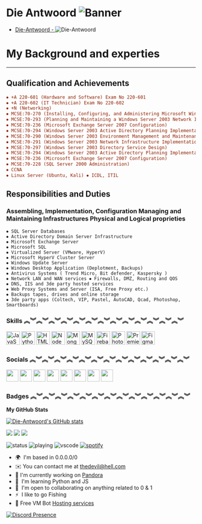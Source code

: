 <!--
![Banner1](https://cdn.discordapp.com/attachments/933744130289463386/1038580116999110716/malware_analyst_transparent_Custom1.png)
-->
<!--
<a href="https://vaccinator.tech/" target="_blank" rel="noreferrer"><img src="https://cdn.discordapp.com/attachments/933744130289463386/1038580116999110716/malware_analyst_transparent_Custom1.png" alt="HTML5" /></a>

- [Zef-Side - ](https://github.com/Zef-Side)![Zef-Side](https://komarev.com/ghpvc/?username=Zef-Side)
- [Love-Society - ](https://github.com/Love-Society)![Love-Society](https://komarev.com/ghpvc/?username=Love-Society)

- [The-Repo-Office - ](https://github.com/The-Repo-Office)![The-Repo-Office](https://komarev.com/ghpvc/?username=The-Repo-Office)
![Banner2](https://cdn.discordapp.com/attachments/937613851401289778/1011904776608423996/pokemon.gif)
-->
Die Antwoord ![Banner](https://cdn.discordapp.com/attachments/937613851401289778/1011904776608423996/pokemon.gif)
====================================================================================================================================

- [Die-Antwoord - ](https://github.com/Die-Antwoord)![Die-Antwoord](https://komarev.com/ghpvc/?username=Die-Antwoord)


# My Background and experties
------------------------------

## Qualification and Achievements 

```ini
⦁ +A 220-601 (Hardware and Software) Exam No 220-601 
⦁ +A 220-602 (IT Technician) Exam No 220-602 
⦁ +N (Networking) 
⦁ MCSE:70-270 (Installing, Configuring, and Administering Microsoft Windows XP Professional) 
⦁ MCSE:70-293 (Planning and Maintaining a Windows Server 2003 Network Infrastructure) 
⦁ MCSE:70-236 (Microsoft Exchange Server 2007 Configuration) 
⦁ MCSE:70-294 (Windows Server 2003 Active Directory Planning Implementation and Maintenance) 
⦁ MCSE:70-290 (Windows Server 2003 Environment Management and Maintenance ) 
⦁ MCSE:70-291 (Windows Server 2003 Network Infrastructure Implementation Management and Maintenance) 
⦁ MCSE:70-297 (Windows Server 2003 Directory Service Design) 
⦁ MCSE:70-294 (Windows Server 2003 Active Directory Planning Implementation and Maintenance) 
⦁ MCSE:70-236 (Microsoft Exchange Server 2007 Configuration) 
⦁ MCSE:70-228 (SQL Server 2000 Administration) 
⦁ CCNA 
⦁ Linux Server (Ubuntu, Kali) ⦁ ICDL, ITIL
```

## Responsibilities and Duties 

### Assembling, Implementation, Configuration Managing and Maintaining Infrastructures Physical and Logical proprieties 

```properties
⦁ SQL Server Databases 
⦁ Active Directory Domain Server Infrastructure 
⦁ Microsoft Exchange Server 
⦁ Microsoft SQL 
⦁ Virtualized Server (VMware, HyperV) 
⦁ Microsoft HyperV Cluster Server 
⦁ Windows Update Server 
⦁ Windows Desktop Application (Deplotment, Backups) 
⦁ Antivirus Systems ( Trend Micro, Bit defender, Kaspersky ) 
⦁ Network LAN and WAN services ⦁ Firewalls, DMZ, Routing and QOS 
⦁ DNS, IIS and 3de party hosted services 
⦁ Web Proxy Systems and Server (ISA, Free Proxy etc.) 
⦁ Backups tapes, drives and online storage 
⦁ 3de party apps (Coltech, VIP, Pastel, AutoCAD, Qcad, Photoshop, Smartboards)
```


### Skills ︽︾︽︾︽︾︽︾︽︾︽︾︽︾︽︾︽︾︽︾︽︾︽︾︽︾
<p align="left">
<a href="https://developer.mozilla.org/en-US/docs/Web/JavaScript" target="_blank" rel="noreferrer"><img src="https://raw.githubusercontent.com/danielcranney/readme-generator/main/public/icons/skills/javascript-colored.svg" width="36" height="36" alt="JavaScript" /></a>
<a href="https://www.python.org/" target="_blank" rel="noreferrer"><img src="https://raw.githubusercontent.com/danielcranney/readme-generator/main/public/icons/skills/python-colored.svg" width="36" height="36" alt="Python" /></a>
<a href="https://developer.mozilla.org/en-US/docs/Glossary/HTML5" target="_blank" rel="noreferrer"><img src="https://raw.githubusercontent.com/danielcranney/readme-generator/main/public/icons/skills/html5-colored.svg" width="36" height="36" alt="HTML5" /></a>
<a href="https://nodejs.org/en/" target="_blank" rel="noreferrer"><img src="https://raw.githubusercontent.com/danielcranney/readme-generator/main/public/icons/skills/nodejs-colored.svg" width="36" height="36" alt="NodeJS" /></a>
<a href="https://www.mongodb.com/" target="_blank" rel="noreferrer"><img src="https://raw.githubusercontent.com/danielcranney/readme-generator/main/public/icons/skills/mongodb-colored.svg" width="36" height="36" alt="MongoDB" /></a>
<a href="https://www.mysql.com/" target="_blank" rel="noreferrer"><img src="https://raw.githubusercontent.com/danielcranney/readme-generator/main/public/icons/skills/mysql-colored.svg" width="36" height="36" alt="MySQL" /></a>
<a href="https://firebase.google.com/" target="_blank" rel="noreferrer"><img src="https://raw.githubusercontent.com/danielcranney/readme-generator/main/public/icons/skills/firebase-colored.svg" width="36" height="36" alt="Firebase" /></a>
<a href="https://www.adobe.com/uk/products/photoshop.html" target="_blank" rel="noreferrer"><img src="https://raw.githubusercontent.com/danielcranney/readme-generator/main/public/icons/skills/photoshop-colored.svg" width="36" height="36" alt="Photoshop" /></a>
<a href="https://www.adobe.com/uk/products/premiere.html" target="_blank" rel="noreferrer"><img src="https://raw.githubusercontent.com/danielcranney/readme-generator/main/public/icons/skills/premierepro-colored.svg" width="36" height="36" alt="Premiere Pro" /></a>
<a href="https://www.figma.com/" target="_blank" rel="noreferrer"><img src="https://raw.githubusercontent.com/danielcranney/readme-generator/main/public/icons/skills/figma-colored.svg" width="36" height="36" alt="Figma" /></a>
</p>

### Socials ︽︾︽︾︽︾︽︾︽︾︽︾︽︾︽︾︽︾︽︾︽︾︽︾︽︾
<p align="left">
<a href="https://www.codepen.io/Die-Antwoord" target="_blank" rel="noreferrer"><img src="https://raw.githubusercontent.com/danielcranney/readme-generator/main/public/icons/socials/codepen.svg" width="32" height="32" /></a> 
<a href="https://discord.com/users/224320540402253824" target="_blank" rel="noreferrer"><img src="https://raw.githubusercontent.com/danielcranney/readme-generator/main/public/icons/socials/discord.svg" width="32" height="32" /></a> 
<a href="https://www.github.com/Die-Antwoord" target="_blank" rel="noreferrer"><img src="https://raw.githubusercontent.com/danielcranney/readme-generator/main/public/icons/socials/github.svg" width="32" height="32" /></a> 
<a href="http://www.medium.com/@dieantwoordza" target="_blank" rel="noreferrer"><img src="https://raw.githubusercontent.com/danielcranney/readme-generator/main/public/icons/socials/medium.svg" width="32" height="32" /></a> 
<a href="https://www.stackoverflow.com/users/20395182/die-antwoord" target="_blank" rel="noreferrer"><img src="https://raw.githubusercontent.com/danielcranney/readme-generator/main/public/icons/socials/stackoverflow.svg" width="32" height="32" /></a> 
<a href="https://www.twitter.com/dieantwoordza" target="_blank" rel="noreferrer"><img src="https://raw.githubusercontent.com/danielcranney/readme-generator/main/public/icons/socials/twitter.svg" width="32" height="32" /></a> 
<a href="https://www.youtube.com/c/UCnl7cWx6PVdIelry9YBFxXA" target="_blank" rel="noreferrer"><img src="https://raw.githubusercontent.com/danielcranney/readme-generator/main/public/icons/socials/youtube.svg" width="32" height="32" /></a> 
<a href="https://www.twitch.tv/die_antwoord_wkj" target="_blank" rel="noreferrer"><img src="https://raw.githubusercontent.com/danielcranney/readme-generator/main/public/icons/socials/twitch.svg" width="32" height="32" /></a>
</p>

### Badges ︽︾︽︾︽︾︽︾︽︾︽︾︽︾︽︾︽︾︽︾︽︾︽︾︽︾

<b>My GitHub Stats</b>

<a href="http://www.github.com/Die-Antwoord"><img src="https://github-readme-stats.vercel.app/api?username=Die-Antwoord&show_icons=true&hide=&count_private=true&title_color=3382ed&text_color=ec4899&icon_color=0891b2&bg_color=1c1917&hide_border=true&show_icons=true" alt="Die-Antwoord's GitHub stats" /></a>

<a href="https://www.twitter.com/dieantwoordza" target="_blank" rel="noreferrer"><img
src="https://img.shields.io/twitter/follow/dieantwoordza?logo=twitter&style=for-the-badge&color=0891b2&labelColor=1c1917"
/></a>
<a href="https://www.github.com/Die-Antwoord" target="_blank" rel="noreferrer"><img
src="https://img.shields.io/github/followers/Die-Antwoord?logo=github&style=for-the-badge&color=0891b2&labelColor=1c1917" /></a>
<a href="https://www.twitch.tv/die_antwoord_wkj" target="_blank" rel="noreferrer"><img
src="https://img.shields.io/twitch/status/die_antwoord_wkj?logo=twitchsx&style=for-the-badge&color=0891b2&labelColor=1c1917&label=TWITCH+STATUS" /></a>

![status](https://dev.discordprofiles.me/badge/status/224320540402253824?simple=true)
![playing](https://dev.discordprofiles.me/badge/playing/224320540402253824)
![vscode](https://dev.discordprofiles.me/badge/vscode/224320540402253824)
[![spotify](https://dev.discordprofiles.me/badge/spotify/224320540402253824)](https://dev.discordprofiles.me/openspotify/224320540402253824)

* 🌍  I'm based in 0.0.0.0/0
* ✉️  You can contact me at [thedevil@hell.com](mailto:thedevil@hell.com)
* 🚀  I'm currently working on [Pandora](http://pandora.xyz)
* 🧠  I'm learning Python and JS
* 🤝  I'm open to collaborating on anything related to 0 & 1
* ⚡  I like to go Fishing
* 🤖  Free VM Bot [Hosting services](https://gh.scoopydev.xyz/?ref=TcbAFM8Z)

[![Discord Presence](https://lanyard.cnrad.dev/api/224320540402253824)](https://discord.com/users/224320540402253824)

<!--


![status](https://dev.discordprofiles.me/badge/status/224320540402253824?simple=true)
![playing](https://dev.discordprofiles.me/badge/playing/224320540402253824)
![vscode](https://dev.discordprofiles.me/badge/vscode/224320540402253824)
[![spotify](https://dev.discordprofiles.me/badge/spotify/224320540402253824)](https://dev.discordprofiles.me/openspotify/224320540402253824)

![Footer](https://cdn.discordapp.com/attachments/933744130289463386/1038580730797756436/1T.png)



# Die Antwoord 👋 [<img src="https://open.autocode.com/static/images/open.svg?" width="192">](https://autocode.com/dieantwoord/)

︽︾︽︾︽︾︽︾︽︾︽︾︽︾︽︾︽︾︽︾︽︾︽︾︽︾

☆　　　*　　　* 　 。＊ 　 ｡*　　+　 　＊ 　･ ͙

![](https://komarev.com/ghpvc/?username=Die-Antwoord)

＊ 　 ｡*　　+　 　＊ 　･ ͙　☆　　　*　　　* 　 。

- 🔭 I’m currently working on  ➔ Expanding my skills set.
- 🎓 I’m currently learning  ➔ All kinds of new new things since i started learning coding.
- 🎸 I’m looking to collaborate on  ➔ anything worth my time.
- 💻 I’m looking for help with  ➔ Python
- 💬 Ask me about  ➔ ||Joe||
- 📫 How to reach me:  ➔ [Discord](https://dsc.gg/dso)
- 🏄‍♂️ Fun fact:  ➔ The Earth is Flat.

･☪ ·̩　　 ｡　☆　　　ﾟ｡　　　ﾟ･　　｡ﾟ･　　☆ﾟ　+

︽︾︽︾︽︾︽︾︽︾︽︾︽︾︽︾︽︾︽︾︽︾︽︾︽︾

｡　　　ﾟ･　　｡ﾟ･　　☆ﾟ　+　　　*　　　* 　 。＊ 　  　･ ͙　☆ 。

### Skills

＊ 　 ｡*　　+　 　＊ 　･ ͙　☆　　　*　　　* 　 。

<p align="left">
<a href="https://developer.mozilla.org/en-US/docs/Web/JavaScript" target="_blank" rel="noreferrer"><img src="https://raw.githubusercontent.com/danielcranney/readme-generator/main/public/icons/skills/javascript-colored.svg" width="36" height="36" alt="JavaScript" /></a>
<a href="https://developer.mozilla.org/en-US/docs/Glossary/HTML5" target="_blank" rel="noreferrer"><img src="https://raw.githubusercontent.com/danielcranney/readme-generator/main/public/icons/skills/html5-colored.svg" width="36" height="36" alt="HTML5" /></a>
<a href="https://nodejs.org/en/" target="_blank" rel="noreferrer"><img src="https://raw.githubusercontent.com/danielcranney/readme-generator/main/public/icons/skills/nodejs-colored.svg" width="36" height="36" alt="NodeJS" /></a>
<a href="https://www.mongodb.com/" target="_blank" rel="noreferrer"><img src="https://raw.githubusercontent.com/danielcranney/readme-generator/main/public/icons/skills/mongodb-colored.svg" width="36" height="36" alt="MongoDB" /></a>
<a href="https://www.adobe.com/uk/products/photoshop.html" target="_blank" rel="noreferrer"><img src="https://raw.githubusercontent.com/danielcranney/readme-generator/main/public/icons/skills/photoshop-colored.svg" width="36" height="36" alt="Photoshop" /></a>
  
  ＊ 　 ｡*　　+　 　＊ 　･ ͙　☆　　　*　　　* 　 。

  ︽︾︽︾︽︾︽︾︽︾︽︾︽︾︽︾︽︾︽︾︽︾︽︾︽︾

  ### Socials

  ☆　　　*　　　* 　 。＊ 　 ｡*　　+　 　＊ 　･ ͙

  <a href="https://www.twitter.com/dieantwoordza" target="_blank" rel="noreferrer"><img
src="https://img.shields.io/twitter/follow/dieantwoordza?logo=twitter&style=for-the-badge&color=0891b2&labelColor=1c1917"
/></a><a href="https://www.github.com/Die-Antwoord" target="_blank" rel="noreferrer"><img
src="https://img.shields.io/github/followers/Die-Antwoord?logo=github&style=for-the-badge&color=0891b2&labelColor=1c1917" /></a>
  
　 ･☪ ·̩　　 ｡　☆　　　ﾟ｡　　　ﾟ･　　｡ﾟ･　　☆ﾟ　+

  ︽︾︽︾︽︾︽︾︽︾︽︾︽︾︽︾︽︾︽︾︽︾︽︾︽︾
  
  ```
- ⬛️⬛️⬛️⬛️⬛️⬛️⬛️⬛️⬛⬛⬛⬛⬛⬛⬛⬛⬛
- ⬛⬛⬛⬛⬛⬜⬜⬜⬛⬜⬛⬜⬛⬜⬜⬜⬛
- ⬛🟩🟩🟩⬛⬜⬛⬛⬛⬜⬛⬜⬛⬜⬛⬛⬛
- ⬛🟩🟦🟦🔪⬜⬜⬜⬛⬜⬛⬜⬛⬜⬜⬜⬛
- ⬛🟩🟩🟩⬛⬛⬛⬜⬛⬜⬛⬜⬛⬛⬛⬜⬛
- ⬛🟩⬛🟩⬛⬜⬜⬜⬛⬜⬜⬜⬛⬜⬜⬜⬛
- ⬛⬛⬛⬛⬛⬛⬛⬛⬛⬛⬛⬛⬛⬛⬛⬛⬛
- ⬛⬛⬛⬛⬛⬛⬛⬛⬛⬛⬛⬛⬛⬛⬛⬛⬛
- ⬛⬛🟥🟥🟥⬛⬛🟨🟨🟨⬛⬛🟪🟪🟪⬛⬛
- ⬛⬛🟥🟦🟦🔪⬛🟨🟦🟦🔪⬛🟪🟦🟦⬛⬛
- ⬛⬛🟥🟥🟥⬛⬛🟨🟨🟨⬛⬛🟪🟪🟪⬛⬛
- ⬛⬛🟥⬛🟥⬛⬛🟨⬛🟨⬛⬛🟪⬛🟪⬛⬛
- ⬛⬛⬛⬛⬛⬛⬛⬛⬛⬛⬛⬛⬛⬛⬛⬛⬛
  ``` 

  ︾︽︾︽︾︽︾︽︾︽︾︽︾︽︾︽︾︽︾︽︾︽︾︽︾︽
  
  ＊ 　 ｡*　　+　 　＊ 　･ ͙　　　*　　　* 　 。＊ 　

 
**Die-Antwoord/die-antwoord** is a ✨ _special_ ✨ repository because its `README.md` (this file) appears on your GitHub profile.
-->
